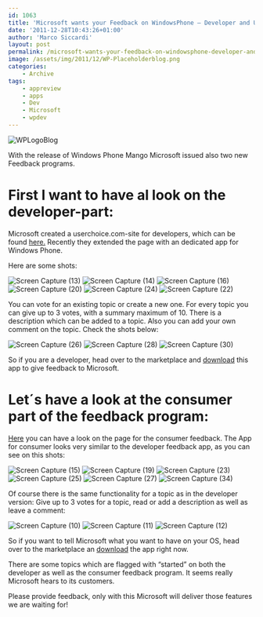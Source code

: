 ```yaml
---
id: 1063
title: 'Microsoft wants your Feedback on WindowsPhone – Developer and User!'
date: '2011-12-28T10:43:26+01:00'
author: 'Marco Siccardi'
layout: post
permalink: /microsoft-wants-your-feedback-on-windowsphone-developer-and-user/
image: /assets/img/2011/12/WP-Placeholderblog.png
categories:
    - Archive
tags:
    - appreview
    - apps
    - Dev
    - Microsoft
    - wpdev
---
```


![WPLogoBlog](/assets/img/2012/01/WPLogoBlog1.jpg "WPLogoBlog")

With the release of Windows Phone Mango Microsoft issued also two new Feedback programs.

# First I want to have al look on the developer-part:

Microsoft created a userchoice.com-site for developers, which can be found [here.](https://wpdev.uservoice.com/forums/110705-app-platform) Recently they extended the page with an dedicated app for Windows Phone.

Here are some shots:

![Screen Capture (13)](/assets/img/2011/12/Screen-Capture-13.jpg "Screen Capture (13)") 
![Screen Capture (14)](/assets/img/2011/12/Screen-Capture-141.jpg "Screen Capture (14)") 
![Screen Capture (16)](/assets/img/2011/12/Screen-Capture-161.jpg "Screen Capture (16)") 
![Screen Capture (20)](/assets/img/2011/12/Screen-Capture-20.jpg "Screen Capture (20)") 
![Screen Capture (24)](/assets/img/2011/12/Screen-Capture-24.jpg "Screen Capture (24)") 
![Screen Capture (22)](/assets/img/2011/12/Screen-Capture-22.jpg "Screen Capture (22)")

You can vote for an existing topic or create a new one. For every topic you can give up to 3 votes, with a summary maximum of 10. There is a description which can be added to a topic. Also you can add your own comment on the topic. Check the shots below:

![Screen Capture (26)](/assets/img/2011/12/Screen-Capture-26.jpg "Screen Capture (26)") 
![Screen Capture (28)](/assets/img/2011/12/Screen-Capture-28.jpg "Screen Capture (28)") 
![Screen Capture (30)](/assets/img/2011/12/Screen-Capture-30.jpg "Screen Capture (30)")

So if you are a developer, head over to the marketplace and [download](https://windowsphone.com/s?appid=b5466109-2b8d-46f4-9461-c959e433ae4a) this app to give feedback to Microsoft.

# Let´s have a look at the consumer part of the feedback program:

[Here](Here) you can have a look on the page for the consumer feedback. The App for consumer looks very similar to the developer feedback app, as you can see on this shots:

![Screen Capture (15)](/assets/img/2011/12/Screen-Capture-151.jpg "Screen Capture (15)") ![Screen Capture (19)](/assets/img/2011/12/Screen-Capture-19.jpg "Screen Capture (19)") ![Screen Capture (23)](/assets/img/2011/12/Screen-Capture-23.jpg "Screen Capture (23)")![Screen Capture (25)](/assets/img/2011/12/Screen-Capture-25.jpg "Screen Capture (25)") ![Screen Capture (27)](/assets/img/2011/12/Screen-Capture-27.jpg "Screen Capture (27)") ![Screen Capture (34)](/assets/img/2011/12/Screen-Capture-34.jpg "Screen Capture (34)")

Of course there is the same functionality for a topic as in the developer version: Give up to 3 votes for a topic, read or add a description as well as leave a comment:

![Screen Capture (10)](/assets/img/2011/12/Screen-Capture-10.jpg "Screen Capture (10)") 
![Screen Capture (11)](/assets/img/2011/12/Screen-Capture-11.jpg "Screen Capture (11)") 
![Screen Capture (12)](/assets/img/2011/12/Screen-Capture-12.jpg "Screen Capture (12)")

So if you want to tell Microsoft what you want to have on your OS, head over to the marketplace an [download](https://windowsphone.com/s?appid=30f4a6af-d742-452d-9f90-aeed254f3d42) the app right now.

There are some topics which are flagged with “started” on both the developer as well as the consumer feedback program. It seems really Microsoft hears to its customers.

Please provide feedback, only with this Microsoft will deliver those features we are waiting for!